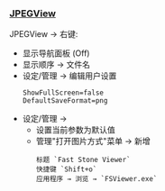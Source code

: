 ### [JPEGView](https://github.com/sylikc/jpegview)

JPEGView → 右键:

- 显示导航面板 (Off)
- 显示顺序 → 文件名
- 设定/管理 → 编辑用户设置
  ```
  ShowFullScreen=false
  DefaultSaveFormat=png
  ```
- 设定/管理 →
  - 设置当前参数为默认值
  - 管理"打开图片方式"菜单 → 新增
    ```
    标题 `Fast Stone Viewer`
    快捷键 `Shift+o`
    应用程序 → 浏览 → `FSViewer.exe`
    ```